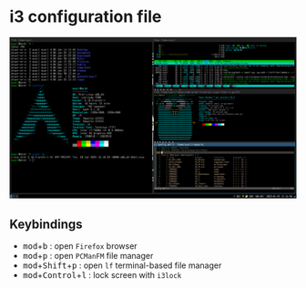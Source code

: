 # i3 configuration file

![Screenshot](./screenshot.png)

## Keybindings

- <kbd>mod</kbd>+<kbd>b</kbd> : open `Firefox` browser
- <kbd>mod</kbd>+<kbd>p</kbd> : open `PCManFM` file manager
- <kbd>mod</kbd>+<kbd>Shift</kbd>+<kbd>p</kbd> : open `lf` terminal-based file manager
- <kbd>mod</kbd>+<kbd>Control</kbd>+<kbd>l</kbd> : lock screen with `i3lock`
